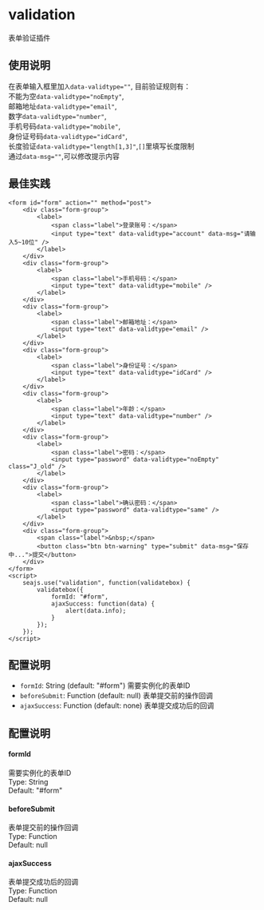 # validation
表单验证插件

## 使用说明
在表单输入框里加``入data-validtype=""``,	
目前验证规则有：	
不能为空``data-validtype="noEmpty"``,	
邮箱地址``data-validtype="email"``,		
数字``data-validtype="number"``,	
手机号码``data-validtype="mobile"``,	
身份证号码``data-validtype="idCard"``,  
长度验证``data-validtype="length[1,3]"``,``[]``里填写长度限制      
通过``data-msg=""``,可以修改提示内容

## 最佳实践

	<form id="form" action="" method="post">
		<div class="form-group">
	        <label>
	            <span class="label">登录账号：</span>
	            <input type="text" data-validtype="account" data-msg="请输入5~10位" />
	        </label>
	    </div>
	    <div class="form-group">
	        <label>
	            <span class="label">手机号码：</span>
	            <input type="text" data-validtype="mobile" />
	        </label>
	    </div>
	    <div class="form-group">
	        <label>
	            <span class="label">邮箱地址：</span>
	            <input type="text" data-validtype="email" />
	        </label>
	    </div>
	    <div class="form-group">
	        <label>
	            <span class="label">身份证号：</span>
	            <input type="text" data-validtype="idCard" />
	        </label>
	    </div>
	    <div class="form-group">
	        <label>
	            <span class="label">年龄：</span>
	            <input type="text" data-validtype="number" />
	        </label>
	    </div>
	    <div class="form-group">
	        <label>
	            <span class="label">密码：</span>
	            <input type="password" data-validtype="noEmpty" class="J_old" />
	        </label>
	    </div>
	    <div class="form-group">
	        <label>
	            <span class="label">确认密码：</span>
	            <input type="password" data-validtype="same" />
	        </label>
	    </div>
	    <div class="form-group">
	        <span class="label">&nbsp;</span>
	        <button class="btn btn-warning" type="submit" data-msg="保存中...">提交</button>
	    </div>
	</form>
	<script>
		seajs.use("validation", function(validatebox) {
		    validatebox({
		        formId: "#form",
		        ajaxSuccess: function(data) {
		            alert(data.info);
		        }
		    });
		});
	</script>

## 配置说明
- ``formId``: String (default: "#form") 需要实例化的表单ID
- ``beforeSubmit``: Function (default: null) 表单提交前的操作回调
- ``ajaxSuccess``: Function (default: none) 表单提交成功后的回调

## 配置说明
#### formId
需要实例化的表单ID	
Type: String	
Default: "#form"

#### beforeSubmit
表单提交前的操作回调	
Type: Function	 
Default: null

#### ajaxSuccess
表单提交成功后的回调	 
Type: Function	 
Default: null